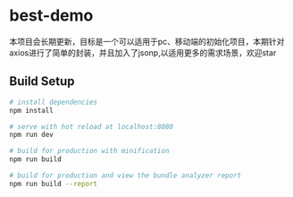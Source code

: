 # best-demo

本项目会长期更新，目标是一个可以适用于pc、移动端的初始化项目，本期针对axios进行了简单的封装，并且加入了jsonp,以适用更多的需求场景，欢迎star

## Build Setup

``` bash
# install dependencies
npm install

# serve with hot reload at localhost:8080
npm run dev

# build for production with minification
npm run build

# build for production and view the bundle analyzer report
npm run build --report
```


